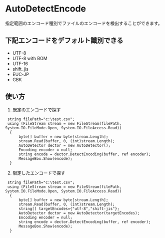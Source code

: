 # AutoDetectEncode
指定範囲のエンコード種別でファイルのエンコードを検出することができます。

## 下記エンコードをデフォルト識別できる
* UTF-8
* UTF-8 with BOM
* UTF-16
* shift_jis
* EUC-JP
* GBK

## 使い方
1. 既定のエンコードで探す
```
 string filePath="c:\test.csv";
 using (FileStream stream = new FileStream(filePath, System.IO.FileMode.Open, System.IO.FileAccess.Read))
  {
      byte[] buffer = new byte[stream.Length];
      stream.Read(buffer, 0, (int)stream.Length);
      AutoDetector dector = new AutoDetector();
      Encoding encoder = null;
      string encode = dector.DetectEncoding(buffer, ref encoder);
      MessageBox.Show(encode);
  }
```
2. 限定したエンコードで探す
```
 string filePath="c:\test.csv";
 using (FileStream stream = new FileStream(filePath, System.IO.FileMode.Open, System.IO.FileAccess.Read))
  {
      byte[] buffer = new byte[stream.Length];
      stream.Read(buffer, 0, (int)stream.Length);
      string[] targetEncodes={"utf-8","shift-jis"};
      AutoDetector dector = new AutoDetector(targetEncodes);
      Encoding encoder = null;
      string encode = dector.DetectEncoding(buffer, ref encoder);
      MessageBox.Show(encode);
  }
```
